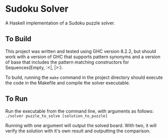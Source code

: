 # Sudoku Solver  
  
A Haskell implementation of a Sudoku puzzle solver.
  
## To Build  
This project was written and tested using GHC version 8.2.2, but should work 
with a version of GHC that supports pattern synonyms and a version of base 
that includes the pattern matching constructors for 
Sequences(Empty, :<|, |>:).  
  
To build, running the `make` command in the project directory should execute 
the code in the Makefile and compile the solver executable.  
  
## To Run  
Run the executable from the command line, with arguments as follows:  
`./solver puzzle_to_solve [solution_to_puzzle]`

Running with one argument will output the solved board.  With two, it will 
verify the solution with it's own result and outputting the comparison.
